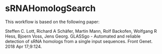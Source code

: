 # sRNAHomologSearch

This workflow is based on the following paper:

Steffen C. Lott, Richard A Schäfer, Martin Mann, Rolf Backofen, Wolfgang R Hess, Bjoern Voss, Jens Georg.
GLASSgo - Automated and reliable detection of sRNA homologs from a single input sequences.
Front Genet. 2018 Apr 17;9:124. 
